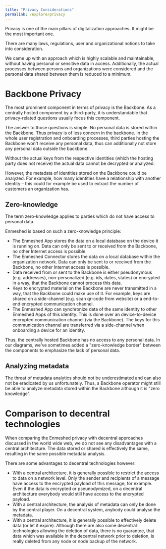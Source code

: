 ```yaml
---
title: "Privacy Considerations"
permalink: /explore/privacy
---
```


Privacy is one of the main pillars of digitalization approaches. It might be the most important one.

There are many laws, regulations, user and organizational notions to take into consideration.

We came up with an approach which is highly scalable and maintainable, without having personal or sensitive data in access. Additionally, the actual processes between persons and organizations were considered and the personal data shared between them is reduced to a minimum.

# Backbone Privacy

The most prominent component in terms of privacy is the Backbone. As a centrally hosted component by a third-party, it is understandable that privacy-related questions usually focus this component.

The answer to those questions is simple: No personal data is stored within the Backbone. Thus privacy is of less concern in the backbone. In the whole user registration and onboarding processes, third parties hosting the Backbone won't receive any personal data, thus can additionally not store any personal data outside the backbone.

Without the actual keys from the respective identities (which the hosting party does not receive) the actual data cannot be decrypted or analyzed.

However, the metadata of identities stored on the Backbone could be analyzed. For example, how many identities have a relationship with another identity – this could for example be used to extract the number of customers an organization has.

## Zero-knowledge

The term zero-knowledge applies to parties which do not have access to personal data.

Enmeshed is based on such a zero-knowledge principle:

-   The Enmeshed App stores the data on a local database on the device it is running on. Data can only be sent to or received from the Backbone, no other Internet access is possible.
-   The Enmeshed Connector stores the data on a local database within the organization network. Data can only be sent to or received from the Backbone, no other Internet access is possible.
-   Data received from or sent to the Backbone is either pseudonymous (e.g. addresses), non-personalized (e.g. ids, dates, states) or encrypted in a way, that the Backbone cannot process this data.
-   Keys to encrypted material on the Backbone are never transmitted in a way, that the Backbone could make use of it. For example, keys are shared on a side-channel (e.g. scan qr-code from website) or a end-to-end encrypted communication channel.
-   The Enmeshed App can synchronize data of the same identity to other Enmeshed Apps of this identity. This is done over an device-to-device encrypted communication channel (via the Backbone). The keys for this communication channel are transferred via a side-channel when onboarding a device for an identity.

Thus, the centrally hosted Backbone has no access to any personal data. In our diagrams, we've sometimes added a "zero-knowledge border" between the components to emphasize the lack of personal data.

## Analyzing metadata

The threat of metadata analytics should not be underestimated and can also not be eradicated by us unfortunately. Thus, a Backbone operator might still be able to analyze metadata stored within the Backbone although it is "zero knowledge".

# Comparison to decentral technologies

When comparing the Enmeshed privacy with decentral approaches discussed in the world wide web, we do not see any disadvantages with a central architecture. The data stored or shared is effectively the same, resulting in the same possible metadata analysis.

There are some advantages to decentral technologies however:

-   With a central architecture, it is generally possible to restrict the access to data on a network level. Only the sender and recipients of a message have access to the encrypted payload of this message, for example. Even if the data is encrypted or pseunodymized, on a decentral architecture everybody would still have access to the encrypted payload.
-   With a central architecture, the analysis of metadata can only be done by the central player. On a decentral system, anybody could analyse the metadata.
-   With a central architecture, it is generally possible to effectively delete data (or let it expire). Although there are also some decentral technologies allowing the deletion of data, there is no guarantee, that data which was available in the decentral network prior to deletion, is really deleted from any node or node backup of the network.
